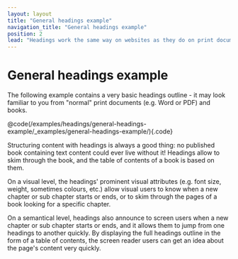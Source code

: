 ```yaml
---
layout: layout
title: "General headings example"
navigation_title: "General headings example"
position: 2
lead: "Headings work the same way on websites as they do on print documents (e.g. PDF)."
---
```


# General headings example

The following example contains a very basic headings outline - it may look familiar to you from "normal" print documents (e.g. Word or PDF) and books.

@code(/examples/headings/general-headings-example/_examples/general-headings-example/){.code}

Structuring content with headings is always a good thing: no published book containing text content could ever live without it! Headings allow to skim through the book, and the table of contents of a book is based on them.

On a visual level, the headings' prominent visual attributes (e.g. font size, weight, sometimes colours, etc.) allow visual users to know when a new chapter or sub chapter starts or ends, or to skim through the pages of a book looking for a specific chapter.

On a semantical level, headings also announce to screen users when a new chapter or sub chapter starts or ends, and it allows them to jump from one headings to another quickly. By displaying the full headings outline in the form of a table of contents, the screen reader users can get an idea about the page's content very quickly.